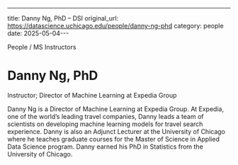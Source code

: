 ---
title: Danny Ng, PhD – DSI
original_url: https://datascience.uchicago.edu/people/danny-ng-phd
category: people
date: 2025-05-04---

People / MS Instructors

# Danny Ng, PhD

Instructor; Director of Machine Learning at Expedia Group

Danny Ng is a Director of Machine Learning at Expedia Group. At Expedia, one of the world’s leading travel companies, Danny leads a team of scientists on developing machine learning models for travel search experience. Danny is also an Adjunct Lecturer at the University of Chicago where he teaches graduate courses for the Master of Science in Applied Data Science program. Danny earned his PhD in Statistics from the University of Chicago.
